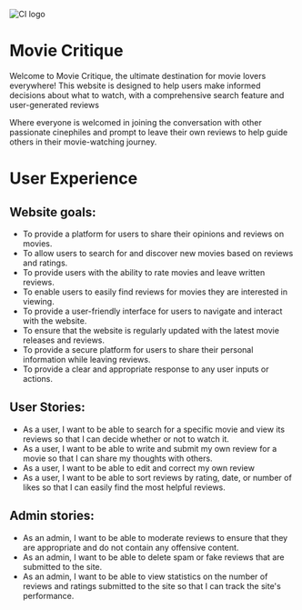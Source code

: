 ![CI logo](https://codeinstitute.s3.amazonaws.com/fullstack/ci_logo_small.png)

# Movie Critique

Welcome to Movie Critique, the ultimate destination for movie lovers everywhere! This website is designed to help users make informed decisions about what to watch, with a comprehensive search feature and user-generated reviews

Where everyone is welcomed in joining the conversation with other passionate cinephiles and prompt to leave their own reviews to help guide others in their movie-watching journey.

# User Experience

## Website goals:

- To provide a platform for users to share their opinions and reviews on movies. 
- To allow users to search for and discover new movies based on reviews and ratings. 
- To provide users with the ability to rate movies and leave written reviews. 
- To enable users to easily find reviews for movies they are interested in viewing. 
- To provide a user-friendly interface for users to navigate and interact with the website. 
- To ensure that the website is regularly updated with the latest movie releases and reviews. 
- To provide a secure platform for users to share their personal information while leaving reviews.
- To provide a clear and appropriate response to any user inputs or actions.

## User Stories:

- As a user, I want to be able to search for a specific movie and view its reviews so that I can decide whether or not to watch it.
- As a user, I want to be able to write and submit my own review for a movie so that I can share my thoughts with others.
- As a user, I want to be able to edit and correct my own review
- As a user, I want to be able to sort reviews by rating, date, or number of likes so that I can easily find the most helpful reviews.

## Admin stories:

- As an admin, I want to be able to moderate reviews to ensure that they are appropriate and do not contain any offensive content.
- As an admin, I want to be able to delete spam or fake reviews that are submitted to the site.
- As an admin, I want to be able to view statistics on the number of reviews and ratings submitted to the site so that I can track the site's performance.


